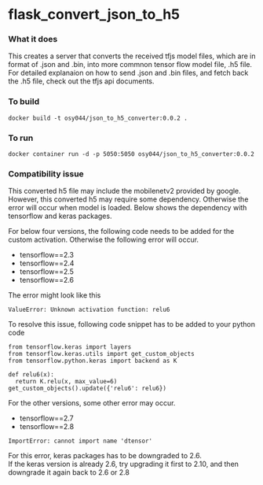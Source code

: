 # flask_convert_json_to_h5

### What it does
This creates a server that converts the received tfjs model files, which are in format of .json and .bin, into more commnon tensor flow model file, .h5 file.  
For detailed explanaion on how to send .json and .bin files, and fetch back the .h5 file, check out the tfjs api documents.

### To build
```
docker build -t osy044/json_to_h5_converter:0.0.2 .
```

### To run
```
docker container run -d -p 5050:5050 osy044/json_to_h5_converter:0.0.2
```




### Compatibility issue
This converted h5 file may include the mobilenetv2 provided by google. However, this converted h5 may require some dependency. Otherwise the error will occur when model is loaded. Below shows the dependency with tensorflow and keras packages.



For below four versions, the following code needs to be added for the custom activation. Otherwise the following error will occur.
+ tensorflow==2.3
+ tensorflow==2.4
+ tensorflow==2.5
+ tensorflow==2.6

The error might look like this
```
ValueError: Unknown activation function: relu6
```

To resolve this issue, following code snippet has to be added to your python code
```
from tensorflow.keras import layers
from tensorflow.keras.utils import get_custom_objects
from tensorflow.python.keras import backend as K

def relu6(x):
  return K.relu(x, max_value=6)
get_custom_objects().update({'relu6': relu6})
```
  
  
For the other versions, some other error may occur.
+ tensorflow==2.7
+ tensorflow==2.8

```
ImportError: cannot import name 'dtensor'
```

For this error, keras packages has to be downgraded to 2.6.  
If the keras version is already 2.6, try upgrading it first to 2.10, and then downgrade it again back to 2.6 or 2.8